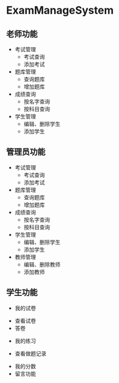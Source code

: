 # ExamManageSystem

## 老师功能
* 考试管理
  - 考试查询
  - 添加考试
* 题库管理
  - 查询题库
  - 增加题库
* 成绩查询
  - 按名字查询
  - 按科目查询
* 学生管理
  - 编辑、删除学生
  - 添加学生

## 管理员功能
* 考试管理
  - 考试查询
  - 添加考试
* 题库管理
  - 查询题库
  - 增加题库
* 成绩查询
  - 按名字查询
  - 按科目查询
* 学生管理
  - 编辑、删除学生
  - 添加学生
* 教师管理
  - 编辑、删除教师
  - 添加教师
 
 ## 学生功能
* 我的试卷
 - 查看试卷
 - 答卷
* 我的练习
 - 查看做题记录
* 我的分数
* 留言功能

  
  
  
  
  
  

